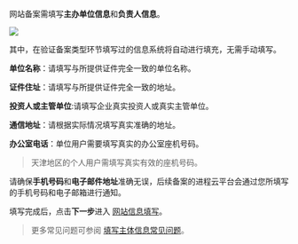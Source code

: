 



网站备案需填写**主办单位信息**和**负责人信息**。

![](http://i.imgur.com/lxTRmT5.jpg)

其中，在验证备案类型环节填写过的信息系统将自动进行填充，无需手动填写。

**单位名称**：请填写与所提供证件完全一致的单位名称。

**证件住址**：请填写与所提供证件完全一致的地址。

**投资人或主管单位**:请填写企业真实投资人或真实主管单位。

**通信地址**：请根据实际情况填写真实准确的地址。

**办公室电话**：单位用户需要填写真实的办公室座机号码。

>天津地区的个人用户需填写真实有效的座机号码。

请确保**手机号码**和**电子邮件地址**准确无误，后续备案的进程云平台会通过您所填写的手机号码和电子邮箱进行通知。

填写完成后，点击**下一步**进入 [网站信息填写](https://www.qcloud.com/document/product/243/9547)。

>更多常见问题可参阅 [填写主体信息常见问题](https://www.qcloud.com/document/product/243/9586)。

